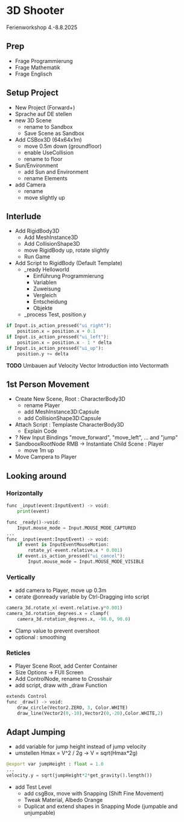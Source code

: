 # 3D Shooter
Ferienworkshop 4.-8.8.2025

## Prep
- Frage Programmierung
- Frage Mathematik
- Frage Englisch

## Setup Project
- New Project (Forward+)
- Sprache auf DE stellen
- new 3D Scene
  - rename to Sandbox 
  - Save Scene as Sandbox
- Add CSBox3D (64x64x1m)
  - move 0.5m down (groundfloor)
  - enable UseCollision
  - rename to floor
- Sun/Environment
  - add Sun and Environment
  - rename Elements
- add Camera
  - rename
  - move slightly up
 
## Interlude
- Add RigidBody3D
  - Add MeshInstance3D
  - Add CollisionShape3D
  - move RigidBody up, rotate slightly
  - Run Game
- Add Script to RigidBody (Default Template)
  - _ready Helloworld
  	- Einführung Programmierung
    - Variablen
    - Zuweisung
    - Vergleich
    - Entscheidung
    - Objekte	
  - _process Test, position.y
```python
if Input.is_action_pressed("ui_right"):
	position.x = position.x + 0.1
if Input.is_action_pressed("ui_left"):
	position.x = position.x - 1 * delta
if Input.is_action_pressed("ui_up"):
	position.y += delta
```
**TODO** Umbauen auf Velocity Vector
Introduction into Vectormath
   
## 1st Person Movement
- Create New Scene, Root : CharacterBody3D
	- rename Player
	- add MeshInstance3D:Capsule
 	- add CollisionShape3D:Capsule
- Attach Script : Templaste CharacterBody3D
	- Explain Code
- ? New Input Bindings "move_forward", "move_left", ... and "jump"
- SandbooxRootNode RMB -> Instantiate Child Scene : Player
 	- move 1m up
- Move Campera to Player

## Looking around
### Horizontally
```python
func _input(event:InputEvent) -> void:
	print(event)
```
```python
func _ready()->void:
	Input.mouse_mode = Input.MOUSE_MODE_CAPTURED
...
func _input(event:InputEvent) -> void:
	if event is InputEventMouseMotion:
		rotate_y(-event.relative.x * 0.001)
	if event.is_action_pressed("ui_cancel"):
		Input.mouse_mode = Input.MOUSE_MODE_VISIBLE
```
### Vertically
- add camera to Player, move up 0.3m
- cerate @onready variable by Ctrl-Dragging into script
```python
camera_3d.rotate_x(-event.relative.y*0.001)
camera_3d.rotation_degrees.x = clampf(
	camera_3d.rotation_degrees.x, -90.0, 90.0)
```
- Clamp value to prevent overshoot
- optional : smoothing

### Reticles
- Player Scene Root, add Center Container
- Size Options -> FUll Screen
- Add ControlNode, rename to Crosshair
- add script, draw with _draw Function
```python
extends Control
func _draw() -> void:
	draw_circle(Vector2.ZERO, 3, Color.WHITE)
	draw_line(Vector2(0,-10),Vector2(0,-20),Color.WHITE,2)
```
## Adapt Jumping
- add variable for jump height instead of jump velocity
- umstellen Hmax = V^2 / 2g -> V = sqrt(Hmax*2g)
```python
@export var jumpHeight : float = 1.0
...
velocity.y = sqrt(jumpHeight*2*get_gravity().length())
```
- add Test Level
  - add csgBox, move with Snapping (Shift Fine Movement)
  - Tweak Material, Albedo Orange
  - Duplicat and extend shapes in Snapping Mode (jumpable and unjumpable)











